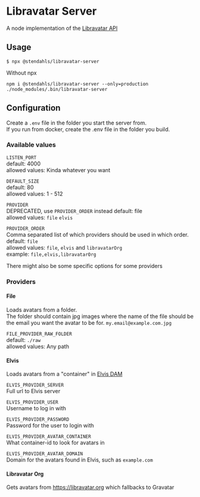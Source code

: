 # Libravatar Server

A node implementation of the [Libravatar API](https://wiki.libravatar.org/api/)

## Usage

```shell
$ npx @stendahls/libravatar-server
```

Without npx
```shell
npm i @stendahls/libravatar-server --only=production
./node_modules/.bin/libravatar-server
```

## Configuration

Create a `.env` file in the folder you start the server from.  
If you run from docker, create the .env file in the folder you build.

### Available values

`LISTEN_PORT`  
default: 4000  
allowed values: Kinda whatever you want

`DEFAULT_SIZE`  
default: 80  
allowed values: 1 - 512

`PROVIDER`  
DEPRECATED, use `PROVIDER_ORDER` instead
default: file  
allowed values: `file` `elvis`

`PROVIDER_ORDER`  
Comma separated list of which providers should be used in which order.  
default: `file`  
allowed values: `file`, `elvis` and `libravatarOrg`  
example: `file,elvis,libravatarOrg`

There might also be some specific options for some providers

### Providers


#### File
Loads avatars from a folder.  
The folder should contain jpg images where the name of the file should be the email you
want the avatar to be for. `my.email@example.com.jpg`

`FILE_PROVIDER_RAW_FOLDER`  
default: `./raw`  
allowed values: Any path


#### Elvis
Loads avatars from a "container" in [Elvis DAM](https://www.woodwing.com/en/digital-asset-management-system)


`ELVIS_PROVIDER_SERVER`  
Full url to Elvis server

`ELVIS_PROVIDER_USER`  
Username to log in with

`ELVIS_PROVIDER_PASSWORD`  
Password for the user to login with


`ELVIS_PROVIDER_AVATAR_CONTAINER`  
What container-id to look for avatars in

`ELVIS_PROVIDER_AVATAR_DOMAIN`  
Domain for the avatars found in Elvis, such as `example.com`

#### Libravatar Org
Gets avatars from https://libravatar.org which fallbacks to Gravatar
